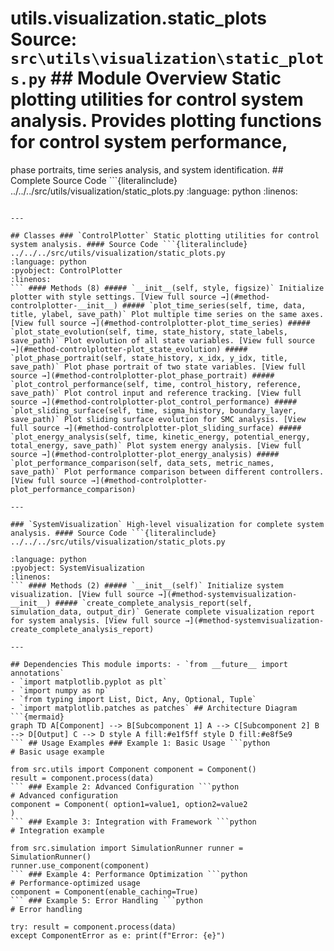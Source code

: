 # utils.visualization.static_plots **Source:** `src\utils\visualization\static_plots.py` ## Module Overview Static plotting utilities for control system analysis. Provides plotting functions for control system performance,

phase portraits, time series analysis, and system identification. ## Complete Source Code ```{literalinclude} ../../../src/utils/visualization/static_plots.py
:language: python
:linenos:
```

---

## Classes ### `ControlPlotter` Static plotting utilities for control system analysis. #### Source Code ```{literalinclude} ../../../src/utils/visualization/static_plots.py
:language: python
:pyobject: ControlPlotter
:linenos:
``` #### Methods (8) ##### `__init__(self, style, figsize)` Initialize plotter with style settings. [View full source →](#method-controlplotter-__init__) ##### `plot_time_series(self, time, data, title, ylabel, save_path)` Plot multiple time series on the same axes. [View full source →](#method-controlplotter-plot_time_series) ##### `plot_state_evolution(self, time, state_history, state_labels, save_path)` Plot evolution of all state variables. [View full source →](#method-controlplotter-plot_state_evolution) ##### `plot_phase_portrait(self, state_history, x_idx, y_idx, title, save_path)` Plot phase portrait of two state variables. [View full source →](#method-controlplotter-plot_phase_portrait) ##### `plot_control_performance(self, time, control_history, reference, save_path)` Plot control input and reference tracking. [View full source →](#method-controlplotter-plot_control_performance) ##### `plot_sliding_surface(self, time, sigma_history, boundary_layer, save_path)` Plot sliding surface evolution for SMC analysis. [View full source →](#method-controlplotter-plot_sliding_surface) ##### `plot_energy_analysis(self, time, kinetic_energy, potential_energy, total_energy, save_path)` Plot system energy analysis. [View full source →](#method-controlplotter-plot_energy_analysis) ##### `plot_performance_comparison(self, data_sets, metric_names, save_path)` Plot performance comparison between different controllers. [View full source →](#method-controlplotter-plot_performance_comparison)

---

### `SystemVisualization` High-level visualization for complete system analysis. #### Source Code ```{literalinclude} ../../../src/utils/visualization/static_plots.py

:language: python
:pyobject: SystemVisualization
:linenos:
``` #### Methods (2) ##### `__init__(self)` Initialize system visualization. [View full source →](#method-systemvisualization-__init__) ##### `create_complete_analysis_report(self, simulation_data, output_dir)` Generate complete visualization report for system analysis. [View full source →](#method-systemvisualization-create_complete_analysis_report)

---

## Dependencies This module imports: - `from __future__ import annotations`
- `import matplotlib.pyplot as plt`
- `import numpy as np`
- `from typing import List, Dict, Any, Optional, Tuple`
- `import matplotlib.patches as patches` ## Architecture Diagram ```{mermaid}
graph TD A[Component] --> B[Subcomponent 1] A --> C[Subcomponent 2] B --> D[Output] C --> D style A fill:#e1f5ff style D fill:#e8f5e9
``` ## Usage Examples ### Example 1: Basic Usage ```python
# Basic usage example

from src.utils import Component component = Component()
result = component.process(data)
``` ### Example 2: Advanced Configuration ```python
# Advanced configuration
component = Component( option1=value1, option2=value2
)
``` ### Example 3: Integration with Framework ```python
# Integration example

from src.simulation import SimulationRunner runner = SimulationRunner()
runner.use_component(component)
``` ### Example 4: Performance Optimization ```python
# Performance-optimized usage
component = Component(enable_caching=True)
``` ### Example 5: Error Handling ```python
# Error handling

try: result = component.process(data)
except ComponentError as e: print(f"Error: {e}")
```
